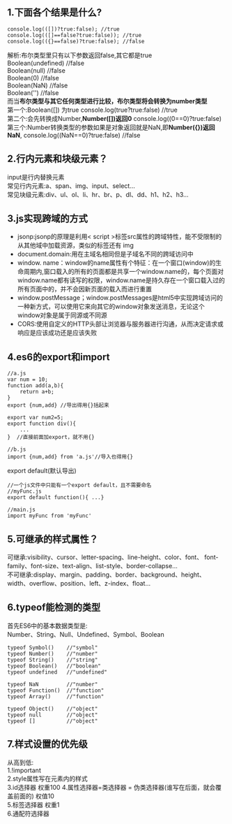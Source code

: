 ## 1.下面各个结果是什么?
````
console.log(([])?true:false); //true
console.log(([]==false?true:false)); //true
console.log(({}==false)?true:false); //false
````  
解析:布尔类型里只有以下参数返回false,其它都是true  
Boolean(undefined) //false  
Boolean(null)      //false  
Boolean(0)         //false  
Boolean(NaN)       //false  
Boolean('')        //false      
而当**布尔类型与其它任何类型进行比较，布尔类型将会转换为number类型**  
第一个:Boolean([]) 为true   console.log(true?true:false)  //true  
第二个:会先转换成Number,**Number([])返回0** console.log((0==0)?true:false)  
第三个:Number转换类型的参数如果是对象返回就是NaN,即**Number({})返回NaN**, console.log((NaN==0)?true:false) //false
## 2.行内元素和块级元素？
input是行内替换元素  
常见行内元素:a、span、img、input、select...  
常见块级元素:div、ul、ol、li、hr、br、p、dl、dd、h1、h2、h3...
## 3.js实现跨域的方式
* jsonp:jsonp的原理是利用< script >标签src属性的跨域特性，能不受限制的从其他域中加载资源，类似的标签还有 img 
* document.domain:用在主域名相同但是子域名不同的跨域访问中
* window. name：window的name属性有个特征：在一个窗口(window)的生命周期内,窗口载入的所有的页面都是共享一个window.name的，每个页面对window.name都有读写的权限，window.name是持久存在一个窗口载入过的所有页面中的，并不会因新页面的载入而进行重置
* window.postMessage；window.postMessages是html5中实现跨域访问的一种新方式，可以使用它来向其它的window对象发送消息，无论这个window对象是属于同源或不同源
* CORS:使用自定义的HTTP头部让浏览器与服务器进行沟通，从而决定请求或响应是应该成功还是应该失败
## 4.es6的export和import
````
//a.js
var num = 10;
function add(a,b){
    return a+b;
}
export {num,add} //导出得用{}括起来

export var num2=5;
export function div(){
    ...
}  //直接前面加export，就不用{}

//b.js
import {num,add} from 'a.js'//导入也得用{}
````
export default(默认导出)
````
//一个js文件中只能有一个export default，且不需要命名
//myFunc.js
export default function(){ ...}

//main.js
import myFunc from 'myFunc'
````
## 5.可继承的样式属性？
可继承:visibility、cursor、letter-spacing、line-height、color、font、 font-family、font-size、text-align、list-style、border-collapse...  
不可继承:display、margin、padding、border、background、height、width、overflow、position、left、z-index、float...
## 6.typeof能检测的类型
首先ES6中的基本数据类型是:  
Number、String、Null、Undefined、Symbol、Boolean
````
typeof Symbol()    //"symbol"
typeof Number()    //"number"
typeof String()    //"string"
typeof Boolean()   //"boolean"
typeof undefined   //"undefined"

typeof NaN         //"number"
typeof Function()  //"function"
typeof Array()     //"function"

typeof Object()    //"object"
typeof null        //"object"
typeof []          //"object"
````
## 7.样式设置的优先级
从高到低:  
1.!important  
2.style属性写在元素内的样式  
3.id选择器   权重100
4.属性选择器=类选择器 = 伪类选择器(谁写在后面，就会覆盖前面的) 权值10  
5.标签选择器  权重1  
6.通配符选择器
